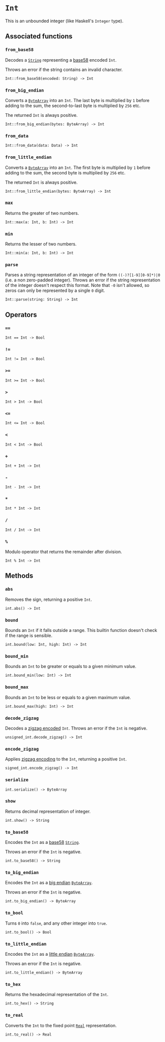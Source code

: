 # `Int`

This is an unbounded integer (like Haskell's `Integer` type).

## Associated functions

### `from_base58`

Decodes a [`String`](./string.md) representing a [base58](https://en.wikipedia.org/wiki/Binary-to-text_encoding#Base58) encoded `Int`.

Throws an error if the string contains an invalid character.

```helios
Int::from_base58(encoded: String) -> Int
```

### `from_big_endian`

Converts a [`ByteArray`](./bytearray.md) into an `Int`. The last byte is multiplied by `1` before adding to the sum, the second-to-last byte is multiplied by `256` etc.

The returned `Int` is always positive.

```helios
Int::from_big_endian(bytes: ByteArray) -> Int
```

### `from_data`

```helios
Int::from_data(data: Data) -> Int
```

### `from_little_endian`

Converts a [`ByteArray`](./bytearray.md) into an `Int`. The first byte is multiplied by `1` before adding to the sum, the second byte is multiplied by `256` etc.

The returned `Int` is always positive.

```helios
Int::from_little_endian(bytes: ByteArray) -> Int
```

### `max`

Returns the greater of two numbers.

```helios
Int::max(a: Int, b: Int) -> Int
```

### `min`

Returns the lesser of two numbers.

```helios
Int::min(a: Int, b: Int) -> Int
```

### `parse`

Parses a string representation of an integer of the form `((-)?[1-9][0-9]*)|0` (i.e. a non zero-padded integer). Throws an error if the string representation of the integer doesn't respect this format. Note that `-0` isn't allowed, so zeros can only be represented by a single `0` digit.

```helios
Int::parse(string: String) -> Int
```

## Operators

### `==`

```helios
Int == Int -> Bool
```

### `!=`

```helios
Int != Int -> Bool
```

### `>=`

```helios
Int >= Int -> Bool
```

### `>`

```helios
Int > Int -> Bool
```

### `<=`

```helios
Int <= Int -> Bool
```

### `<`

```helios
Int < Int -> Bool
```

### `+`

```helios
Int + Int -> Int
```

### `-`

```helios
Int - Int -> Int
```

### `*`

```helios
Int * Int -> Int
```

### `/`

```helios
Int / Int -> Int
```

### `%`

Modulo operator that returns the remainder after division.

```helios
Int % Int -> Int
```

## Methods

### `abs`

Removes the sign, returning a positive `Int`.

```helios
int.abs() -> Int
```

### `bound`

Bounds an `Int` if it falls outside a range. This builtin function doesn't check if the range is sensible.

```helios
int.bound(low: Int, high: Int) -> Int
```

### `bound_min`

Bounds an `Int` to be greater or equals to a given minimum value.

```helios
int.bound_min(low: Int) -> Int
```

### `bound_max`

Bounds an `Int` to be less or equals to a given maximum value.

```helios
int.bound_max(high: Int) -> Int
```

### `decode_zigzag`

Decodes a [zigzag encoded](https://en.wikipedia.org/wiki/Variable-length_quantity#Zigzag_encoding) `Int`. Throws an error if the `Int` is negative.

```helios
unsigned_int.decode_zigzag() -> Int
```

### `encode_zigzag`

Applies [zigzag encoding](https://en.wikipedia.org/wiki/Variable-length_quantity#Zigzag_encoding) to the `Int`, returning a positive `Int`.

```helios
signed_int.encode_zigzag() -> Int
```

### `serialize`

```helios
int.serialize() -> ByteArray
```

### `show`

Returns decimal representation of integer.

```helios
int.show() -> String
```

### `to_base58`

Encodes the `Int` as a [base58](https://en.wikipedia.org/wiki/Binary-to-text_encoding#Base58) [`String`](./string.md).

Throws an error if the `Int` is negative.

```helios
int.to_base58() -> String
```

### `to_big_endian`

Encodes the `Int` as a [big endian](https://en.wikipedia.org/wiki/Endianness) [`ByteArray`](./bytearray.md).

Throws an error if the `Int` is negative.

```helios
int.to_big_endian() -> ByteArray
```

### `to_bool`

Turns `0` into `false`, and any other integer into `true`.

```helios
int.to_bool() -> Bool
```

### `to_little_endian`

Encodes the `Int` as a [little endian](https://en.wikipedia.org/wiki/Endianness) [`ByteArray`](./bytearray.md).

Throws an error if the `Int` is negative.

```helios
int.to_little_endian() -> ByteArray
```

### `to_hex`

Returns the hexadecimal representation of the `Int`.

```helios
int.to_hex() -> String
```

### `to_real`

Converts the `Int` to the fixed point [`Real`](./real.md) representation.

```helios
int.to_real() -> Real
```
